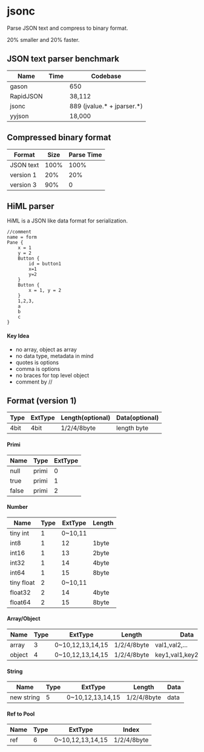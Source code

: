 # jsonc
Parse JSON text and compress to binary format.

20% smaller and 20% faster.

## JSON text parser benchmark

|  Name     |  Time     |  Codebase   |
|-----------|-----------|-------------|
| gason     |           |     650     |
| RapidJSON |           |  38,112     |
| jsonc     |           |     889 (jvalue.* + jparser.*)
| yyjson    |           |  18,000     |

## Compressed binary format

|  Format   |  Size     | Parse Time |
|-----------|-----------|------------|
| JSON text |   100%    |    100%    |
| version 1 |   20%     |     20%    |
| version 3 |   90%     |     0      |


## HiML parser
HiML is a JSON like data format for serialization.
```
//comment
name = form
Pane {
    x = 1
    y = 2
    Button {
        id = button1
        x=1
        y=2
    }
    Button {
        x = 1, y = 2
    }
    1,2,3,
    a
    b
    c
}
```
#### Key Idea
- no array, object as array
- no data type, metadata in mind
- quotes is options
- comma is options
- no braces for top level object
- comment by //


## Format (version 1)

| Type   |  ExtType |  Length(optional) |  Data(optional)    |
|--------|----------|-------------------|--------------------|
| 4bit   | 4bit     | 1/2/4/8byte       | length byte        | 

#### Primi
|  Name   | Type   |  ExtType |
|---------|--------|----------|
| null    | primi  | 0        |
| true    | primi  | 1        |
| false   | primi  | 2        |

#### Number
|  Name       | Type   |  ExtType |  Length   |
|-------------|--------|----------|-----------|
| tiny int    | 1      | 0~10,11  |           |
| int8        | 1      | 12       |  1byte    |
| int16       | 1      | 13       |  2byte    |
| int32       | 1      | 14       |  4byte    |
| int64       | 1      | 15       |  8byte    |
| tiny float  | 2      | 0~10,11  |           |
| float32     | 2      | 14       |  4byte    |
| float64     | 2      | 15       |  8byte    |

#### Array/Object
|  Name   | Type   |  ExtType        |  Length    |  Data         |
|---------|--------|-----------------|------------|---------------|
| array   | 3      | 0~10,12,13,14,15| 1/2/4/8byte| val1,val2,... |
| object  | 4      | 0~10,12,13,14,15| 1/2/4/8byte| key1,val1,key2,val2,... |

#### String
|  Name            | Type   |  ExtType        |  Length         |  Data      |
|------------------|--------|-----------------|-----------------|------------|
| new string       | 5      | 0~10,12,13,14,15| 1/2/4/8byte     | data       |

#### Ref to Pool
|  Name            | Type   |  ExtType        |  Index          |
|------------------|--------|-----------------|-----------------|
| ref              | 6      | 0~10,12,13,14,15| 1/2/4/8byte     |
